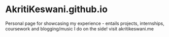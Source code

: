 # AkritiKeswani.github.io
Personal page for showcasing my experience - entails projects, internships, coursework and blogging/music I do on the side! 
visit akritikeswani.me 
